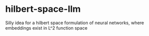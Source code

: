# hilbert-space-llm
Silly idea for a hilbert space formulation of neural networks, where embeddings exist in L^2 function space
